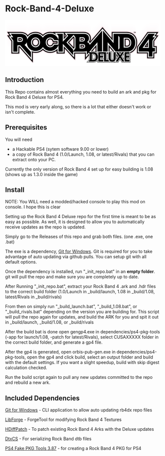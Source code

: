 # Rock-Band-4-Deluxe

![Header Image](dependencies/header.png)

## Introduction

This Repo contains almost everything you need to build an ark and pkg for Rock Band 4 Deluxe for PS4.

This mod is very early along, so there is a lot that either doesn't work or isn't complete.

## Prerequisites

You will need

- a Hackable PS4 (sytem software 9.00 or lower)
- a copy of Rock Band 4 (1.0/Launch, 1.08, or latest/Rivals) that you can extract onto your PC.

Currently the only version of Rock Band 4 set up for easy building is 1.08 (shows up as 1.3.0 inside the game)

## Install

NOTE: You WILL need a modded/hacked console to play this mod on console. I hope this is clear

Setting up the Rock Band 4 Deluxe repo for the first time is meant to be as easy as possible.
As well, it is designed to allow you to automatically receive updates as the repo is updated.

Simply go to the Releases of this repo and grab both files. (one .exe, one .bat)

The exe is a dependency, [Git for Windows](https://gitforwindows.org/).
Git is required for you to take advantage of auto updating via github pulls.
You can setup git with all default options.

Once the dependency is installed, run "_init_repo.bat" in an **empty folder**. git will pull the repo and make sure you are completely up to date.

After Running "_init_repo.bat", extract your Rock Band 4 .ark and .hdr files to the correct build folder (1.0/Launch in _build/launch, 1.08 in _build/1.08, latest/Rivals in _build/rivals)

From then on simply run "_build_launch.bat", "_build_1.08.bat", or "_build_rivals.bat" depending on the version you are building for. This script will pull the repo again for updates, and build the ARK for you and spit it out in _build/launch, _build/1.08, or _build/rivals

After the build bat is done open gengp4.exe in dependencies/ps4-pkg-tools (-app for launch/1.08, -patch for latest/Rivals), select CUSAXXXXX folder in the correct build folder, and generate a gp4 file.

After the gp4 is generated, open orbis-pub-gen.exe in dependencies/ps4-pkg-tools, open the gp4 and click build, select an output folder and build with the default settings. If you want a slight speedup, build with skip digest calculation checked.

Run the build script again to pull any new updates committed to the repo and rebuild a new ark.

## Included Dependencies

[Git for Windows](https://gitforwindows.org/) - CLI application to allow auto updating rb4dx repo files

[LibForge](https://github.com/mtolly/LibForge) - ForgeTool for modifying Rock Band 4 Textures

[HDiffPatch](https://github.com/sisong/HDiffPatch) - To patch existing Rock Band 4 Arks with the Deluxe updates

[DtxCS](https://github.com/InvoxiPlayGames/DtxCS) - For serializing Rock Band dtb files

[PS4 Fake PKG Tools 3.87](https://github.com/CyB1K/PS4-Fake-PKG-Tools-3.87) - for creating a Rock Band 4 PKG for PS4
